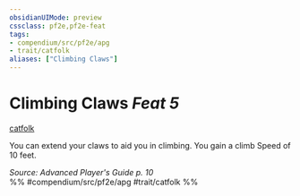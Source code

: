 ```yaml
---
obsidianUIMode: preview
cssclass: pf2e,pf2e-feat
tags:
- compendium/src/pf2e/apg
- trait/catfolk
aliases: ["Climbing Claws"]
---
```

# Climbing Claws  *Feat 5*  
[catfolk](../../Rules/traits/catfolk-b1.md)  


You can extend your claws to aid you in climbing. You gain a climb Speed of 10 feet.

*Source: Advanced Player's Guide p. 10*  
%% #compendium/src/pf2e/apg #trait/catfolk %%